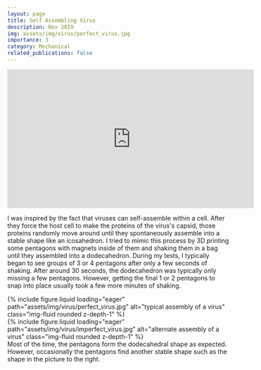 ```yaml
---
layout: page
title: Self Assembling Virus
description: Nov 2019
img: assets/img/virus/perfect_virus.jpg
importance: 3
category: Mechanical
related_publications: false
---
```



<div class="embed-responsive embed-responsive-16by9 mb-3">
    <iframe width="560" height="315" src="https://www.youtube.com/embed/gdP0weWQOF0?si=vJ4Yl9cd2oUN_MQD" title="YouTube video player" frameborder="0" allow="accelerometer; autoplay; clipboard-write; encrypted-media; gyroscope; picture-in-picture; web-share" referrerpolicy="strict-origin-when-cross-origin" allowfullscreen></iframe>
</div>

I was inspired by the fact that viruses can self-assemble within a cell. After they force the host cell to make the proteins of the virus's capsid, those proteins randomly move around until they spontaneously assemble into a stable shape like an icosahedron. I tried to mimic this process by 3D printing some pentagons with magnets inside of them and shaking them in a bag until they assembled into a dodecahedron. During my tests, I typically began to see groups of 3 or 4 pentagons after only a few seconds of shaking. After around 30 seconds, the dodecahedron was typically only missing a few pentagons. However, getting the final 1 or 2 pentagons to snap into place usually took a few more minutes of shaking.

<div class="row justify-content-center">
    <div class="col-sm-6 mt-3">
        {% include figure.liquid loading="eager" path="assets/img/virus/perfect_virus.jpg" alt="typical assembly of a virus" class="img-fluid rounded z-depth-1" %}
    </div>
    <div class="col-sm-6 mt-3">
        {% include figure.liquid loading="eager" path="assets/img/virus/imperfect_virus.jpg" alt="alternate assembly of a virus" class="img-fluid rounded z-depth-1" %}
    </div>
</div>
Most of the time, the pentagons form the dodecahedral shape as expected. However, occasionally the pentagons find another stable shape such as the shape in the picture to the right.
